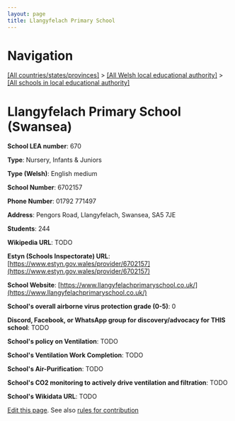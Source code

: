 ```yaml
---
layout: page
title: Llangyfelach Primary School
---
```

# Navigation

[[All countries/states/provinces]](../../..) > [[All Welsh local educational authority]](../..) > [[All schools in local educational authority]](..)

# Llangyfelach Primary School (Swansea)

**School LEA number**: 670

**Type**: Nursery, Infants & Juniors

**Type (Welsh)**: English medium

**School Number**: 6702157

**Phone Number**: 01792 771497

**Address**: Pengors Road, Llangyfelach, Swansea, SA5 7JE

**Students**: 244

**Wikipedia URL**: TODO

**Estyn (Schools Inspectorate) URL**: [https://www.estyn.gov.wales/provider/6702157](https://www.estyn.gov.wales/provider/6702157)

**School Website**: [https://www.llangyfelachprimaryschool.co.uk/](https://www.llangyfelachprimaryschool.co.uk/)

**School's overall airborne virus protection grade (0-5)**: 0

**Discord, Facebook, or WhatsApp group for discovery/advocacy for THIS school**: TODO

**School's policy on Ventilation**: TODO

**School's Ventilation Work Completion**: TODO

**School's Air-Purification**: TODO

**School's CO2 monitoring to actively drive ventilation and filtration**: TODO

**School's Wikidata URL**: TODO




[Edit this page](https://github.com/VentilationProject/Wales/edit/prif/./Swansea/Llangyfelach_Primary_School.md). See also [rules for contribution](../../../contribution-rules/)